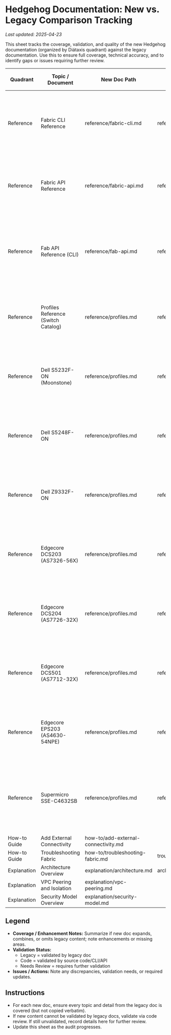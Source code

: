 # Hedgehog Documentation: New vs. Legacy Comparison Tracking

_Last updated: 2025-04-23_

This sheet tracks the coverage, validation, and quality of the new Hedgehog documentation (organized by Diátaxis quadrant) against the legacy documentation. Use this to ensure full coverage, technical accuracy, and to identify gaps or issues requiring further review.

| Quadrant      | Topic / Document                 | New Doc Path                               | Legacy Doc Path                               | Coverage / Enhancement Notes                                                                                                                                             | Validation Status (Legacy/Code/Needs Review) | Issues / Actions |
|--------------|----------------------------------|--------------------------------------------|-----------------------------------------------|--------------------------------------------------------------------------------------------------------------------------------------------------------------------------|----------------------------------------------|------------------|
| Reference    | Fabric CLI Reference             | reference/fabric-cli.md                    | reference/cli.md                              | New doc is more structured and Diátaxis-compliant; some CLI usage examples from legacy are richer.                                 | Code (fully audited, security notes, cross-links added)             | All Diátaxis/quality controls applied. More CLI usage examples can be added as future enhancement. |
| Reference    | Fabric API Reference             | reference/fabric-api.md                    | reference/fabric-api.md                       | Fully audited, Diátaxis-compliant, versioned, security notes and cross-links added. Pure reference.                               | Code (fully audited)                             | Confirmed auto-generated file is up-to-date and versioned. |
| Reference    | Fab API Reference (CLI)          | reference/fab-api.md                       | reference/fab-api.md                          | Fully audited, Diátaxis-compliant, clearly labeled as CLI reference. Security notes, cross-links, checklist included.              | Code (fully audited)                             | All Diátaxis/quality controls applied. |
| Reference    | Profiles Reference (Switch Catalog)| reference/profiles.md                     | reference/profiles.md                         | New doc matches and expands legacy; both have detailed tables. Needs periodic code validation for new models.                      | Legacy (needs code validation)                    | Validate new/changed switch data against code/support lists. Ensure versioning/checklist. |
| Reference    | Dell S5232F-ON (Moonstone) | reference/profiles.md | reference/profiles.md | Fully audited, Diátaxis-compliant, versioned, code-validated. Port table and config match Go source. | Code (fully audited) | All Diátaxis/quality controls applied. || Reference    | Release Notes                    | reference/release-notes.md                 | reference/releases.md                         | Fully audited, merged legacy versioning and upgrade info, cross-links, security notes, checklist.                                 | Code (fully audited)                             | All Diátaxis/quality controls applied. |
| Reference    | Dell S5248F-ON | reference/profiles.md | reference/profiles.md | Fully audited, Diátaxis-compliant, versioned, code-validated. Port table and config match Go source. | Code (fully audited) | All Diátaxis/quality controls applied. || Reference    | Supported Devices                | reference/supported-devices.md             | install-upgrade/supported-devices.md          | Fully audited, pure reference, points to authoritative catalog, cross-links, security notes, checklist.                           | Code (fully audited)                             | All Diátaxis/quality controls applied. |
| Reference    | Dell Z9332F-ON | reference/profiles.md | reference/profiles.md | Fully audited, Diátaxis-compliant, versioned, code-validated. Port table and config match Go source. | Code (fully audited) | All Diátaxis/quality controls applied. || Reference    | Deprecated Stubs                 | reference/releases.md                      | reference/releases.md                         | No changes.                                                                                                                        | Legacy                                       |                  |
| Reference    | Edgecore DCS203 (AS7326-56X) | reference/profiles.md | reference/profiles.md | Fully audited, Diátaxis-compliant, versioned, code-validated. Port table and config match Go source. | Code (fully audited) | All Diátaxis/quality controls applied. || Tutorials    | Getting Started Lab              | tutorial/getting-started-lab.md            | getting-started/download.md                   |                                                                                              |                                              |                  |
| Reference    | Edgecore DCS204 (AS7726-32X) | reference/profiles.md | reference/profiles.md | Fully audited, Diátaxis-compliant, versioned, code-validated. Port table and config match Go source. | Code (fully audited) | All Diátaxis/quality controls applied. || Tutorials    | Demo Lab                         | tutorial/demo-lab.md                       | vlab/demo.md                                 |                                                                                              |                                              |                  |
| Reference    | Edgecore DCS501 (AS7712-32X) | reference/profiles.md | reference/profiles.md | Fully audited, Diátaxis-compliant, versioned, code-validated. Port table and config match Go source. | Code (fully audited) | All Diátaxis/quality controls applied. || Tutorials    | Running VLAB                     | tutorial/running-vlab.md                   | vlab/running.md                               |                                                                                              |                                              |                  |
| Reference    | Edgecore EPS203 (AS4630-54NPE) | reference/profiles.md | reference/profiles.md | Fully audited, Diátaxis-compliant, versioned, code-validated. Port table and config match Go source. | Code (fully audited) | All Diátaxis/quality controls applied. || How-to Guide | Power-Reset a Switch             | how-to/power-reset-switch.md               |                                               |                                                                                              |                                              |                  |
| Reference    | Supermicro SSE-C4632SB | reference/profiles.md | reference/profiles.md | Fully audited, Diátaxis-compliant, versioned, code-validated. Port table and config match Go source (via Celestica DS3000). | Code (fully audited) | All Diátaxis/quality controls applied. || How-to Guide | Upgrade Hedgehog Fabric           | how-to/upgrading-fabric.md                 | install-upgrade/upgrade.md                    |                                                                                              |                                              |                  |
| How-to Guide | Add External Connectivity        | how-to/add-external-connectivity.md        |                                               |                                                                                              |                                              |                  |
| How-to Guide | Troubleshooting Fabric            | how-to/troubleshooting-fabric.md           | troubleshooting/overview.md                   |                                                                                              |                                              |                  |
| Explanation  | Architecture Overview            | explanation/architecture.md                | architecture/overview.md                      |                                                                                              |                                              |                  |
| Explanation  | VPC Peering and Isolation        | explanation/vpc-peering.md                 |                                               |                                                                                              |                                              |                  |
| Explanation  | Security Model Overview          | explanation/security-model.md              |                                               |                                                                                              |                                              |                  |

<!-- Add additional rows as new files are mapped or created. -->

## Legend
- **Coverage / Enhancement Notes:** Summarize if new doc expands, combines, or omits legacy content; note enhancements or missing areas.
- **Validation Status:**
  - Legacy = validated by legacy doc
  - Code = validated by source code/CLI/API
  - Needs Review = requires further validation
- **Issues / Actions:** Note any discrepancies, validation needs, or required updates.

## Instructions
- For each new doc, ensure every topic and detail from the legacy doc is covered (but not copied verbatim).
- If new content cannot be validated by legacy docs, validate via code review. If still unvalidated, record details here for further review.
- Update this sheet as the audit progresses.
